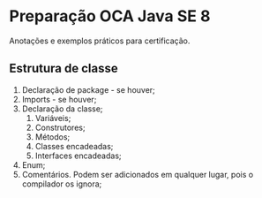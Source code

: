 # Preparação OCA Java SE 8 
Anotações e exemplos práticos para certificação.


## Estrutura de classe
1.  Declaração de package - se houver;
2.  Imports - se houver;
3.	Declaração da classe;
    1.	Variáveis;
    2.	Construtores;
    3.	Métodos;
    4. Classes encadeadas;
    5.	Interfaces encadeadas;
4.	Enum;
5.  Comentários. Podem ser adicionados em qualquer lugar, pois o compilador os ignora;
